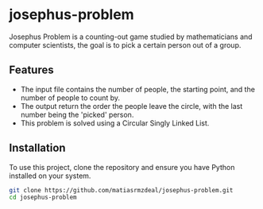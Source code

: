 # josephus-problem
Josephus Problem is a counting-out game studied by mathematicians and computer scientists, the goal is to pick a certain person out of a group.

## Features

- The input file contains the number of people, the starting point, and the number of people to count by.
- The output return the order the people leave the circle, with the last number being the 'picked' person.
- This problem is solved using a Circular Singly Linked List.

## Installation

To use this project, clone the repository and ensure you have Python installed on your system.

```bash
git clone https://github.com/matiasrmzdeal/josephus-problem.git
cd josephus-problem
```
